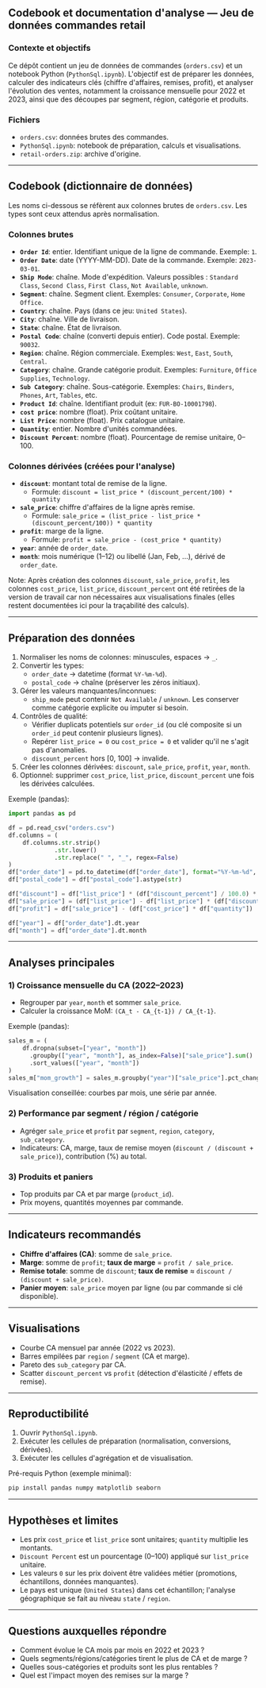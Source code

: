 ## Codebook et documentation d'analyse — Jeu de données commandes retail

### Contexte et objectifs
Ce dépôt contient un jeu de données de commandes (`orders.csv`) et un notebook Python (`PythonSql.ipynb`). L'objectif est de préparer les données, calculer des indicateurs clés (chiffre d'affaires, remises, profit), et analyser l'évolution des ventes, notamment la croissance mensuelle pour 2022 et 2023, ainsi que des découpes par segment, région, catégorie et produits.

### Fichiers
- `orders.csv`: données brutes des commandes.
- `PythonSql.ipynb`: notebook de préparation, calculs et visualisations.
- `retail-orders.zip`: archive d'origine.

---

## Codebook (dictionnaire de données)

Les noms ci-dessous se réfèrent aux colonnes brutes de `orders.csv`. Les types sont ceux attendus après normalisation.

### Colonnes brutes

- **`Order Id`**: entier. Identifiant unique de la ligne de commande. Exemple: `1`.
- **`Order Date`**: date (YYYY-MM-DD). Date de la commande. Exemple: `2023-03-01`.
- **`Ship Mode`**: chaîne. Mode d'expédition. Valeurs possibles : `Standard Class`, `Second Class`, `First Class`, `Not Available`, `unknown`.
- **`Segment`**: chaîne. Segment client. Exemples: `Consumer`, `Corporate`, `Home Office`.
- **`Country`**: chaîne. Pays (dans ce jeu: `United States`).
- **`City`**: chaîne. Ville de livraison.
- **`State`**: chaîne. État de livraison.
- **`Postal Code`**: chaîne (converti depuis entier). Code postal. Exemple: `90032`.
- **`Region`**: chaîne. Région commerciale. Exemples: `West`, `East`, `South`, `Central`.
- **`Category`**: chaîne. Grande catégorie produit. Exemples: `Furniture`, `Office Supplies`, `Technology`.
- **`Sub Category`**: chaîne. Sous-catégorie. Exemples: `Chairs`, `Binders`, `Phones`, `Art`, `Tables`, etc.
- **`Product Id`**: chaîne. Identifiant produit (ex: `FUR-BO-10001798`).
- **`cost price`**: nombre (float). Prix coûtant unitaire.
- **`List Price`**: nombre (float). Prix catalogue unitaire.
- **`Quantity`**: entier. Nombre d'unités commandées.
- **`Discount Percent`**: nombre (float). Pourcentage de remise unitaire, 0–100.

### Colonnes dérivées (créées pour l'analyse)

- **`discount`**: montant total de remise de la ligne.
  - Formule: `discount = list_price * (discount_percent/100) * quantity`
- **`sale_price`**: chiffre d'affaires de la ligne après remise.
  - Formule: `sale_price = (list_price - list_price * (discount_percent/100)) * quantity`
- **`profit`**: marge de la ligne.
  - Formule: `profit = sale_price - (cost_price * quantity)`
- **`year`**: année de `order_date`.
- **`month`**: mois numérique (1–12) ou libellé (Jan, Feb, ...), dérivé de `order_date`.

Note: Après création des colonnes `discount`, `sale_price`, `profit`, les colonnes `cost_price`, `list_price`, `discount_percent` ont été retirées de la version de travail car non nécessaires aux visualisations finales (elles restent documentées ici pour la traçabilité des calculs).

---

## Préparation des données

1. Normaliser les noms de colonnes: minuscules, espaces → `_`.
2. Convertir les types:
   - `order_date` → datetime (format `%Y-%m-%d`).
   - `postal_code` → chaîne (préserver les zéros initiaux).
3. Gérer les valeurs manquantes/inconnues:
   - `ship_mode` peut contenir `Not Available` / `unknown`. Les conserver comme catégorie explicite ou imputer si besoin.
4. Contrôles de qualité:
   - Vérifier duplicats potentiels sur `order_id` (ou clé composite si un `order_id` peut contenir plusieurs lignes). 
   - Repérer `list_price = 0` ou `cost_price = 0` et valider qu'il ne s'agit pas d'anomalies.
   - `discount_percent` hors [0, 100] → invalide.
5. Créer les colonnes dérivées: `discount`, `sale_price`, `profit`, `year`, `month`.
6. Optionnel: supprimer `cost_price`, `list_price`, `discount_percent` une fois les dérivées calculées.

Exemple (pandas):

```python
import pandas as pd

df = pd.read_csv("orders.csv")
df.columns = (
    df.columns.str.strip()
             .str.lower()
             .str.replace(" ", "_", regex=False)
)
df["order_date"] = pd.to_datetime(df["order_date"], format="%Y-%m-%d", errors="coerce")
df["postal_code"] = df["postal_code"].astype(str)

df["discount"] = df["list_price"] * (df["discount_percent"] / 100.0) * df["quantity"]
df["sale_price"] = (df["list_price"] - df["list_price"] * (df["discount_percent"] / 100.0)) * df["quantity"]
df["profit"] = df["sale_price"] - (df["cost_price"] * df["quantity"])

df["year"] = df["order_date"].dt.year
df["month"] = df["order_date"].dt.month
```

---

## Analyses principales

### 1) Croissance mensuelle du CA (2022–2023)
- Regrouper par `year`, `month` et sommer `sale_price`.
- Calculer la croissance MoM: `(CA_t - CA_{t-1}) / CA_{t-1}`.

Exemple (pandas):

```python
sales_m = (
    df.dropna(subset=["year", "month"])
      .groupby(["year", "month"], as_index=False)["sale_price"].sum()
      .sort_values(["year", "month"])
)
sales_m["mom_growth"] = sales_m.groupby("year")["sale_price"].pct_change()
```

Visualisation conseillée: courbes par mois, une série par année.

### 2) Performance par segment / région / catégorie
- Agréger `sale_price` et `profit` par `segment`, `region`, `category`, `sub_category`.
- Indicateurs: CA, marge, taux de remise moyen (`discount / (discount + sale_price)`), contribution (%) au total.

### 3) Produits et paniers
- Top produits par CA et par marge (`product_id`).
- Prix moyens, quantités moyennes par commande.

---

## Indicateurs recommandés

- **Chiffre d'affaires (CA)**: somme de `sale_price`.
- **Marge**: somme de `profit`; **taux de marge** = `profit / sale_price`.
- **Remise totale**: somme de `discount`; **taux de remise** ≈ `discount / (discount + sale_price)`.
- **Panier moyen**: `sale_price` moyen par ligne (ou par commande si clé disponible).

---

## Visualisations

- Courbe CA mensuel par année (2022 vs 2023).
- Barres empilées par `region` / `segment` (CA et marge).
- Pareto des `sub_category` par CA.
- Scatter `discount_percent` vs `profit` (détection d'élasticité / effets de remise).

---

## Reproductibilité

1. Ouvrir `PythonSql.ipynb`.
2. Exécuter les cellules de préparation (normalisation, conversions, dérivées).
3. Exécuter les cellules d'agrégation et de visualisation.

Pré-requis Python (exemple minimal):

```bash
pip install pandas numpy matplotlib seaborn
```

---

## Hypothèses et limites

- Les prix `cost_price` et `list_price` sont unitaires; `quantity` multiplie les montants.
- `Discount Percent` est un pourcentage (0–100) appliqué sur `list_price` unitaire.
- Les valeurs `0` sur les prix doivent être validées métier (promotions, échantillons, données manquantes).
- Le pays est unique (`United States`) dans cet échantillon; l'analyse géographique se fait au niveau `state` / `region`.

---

## Questions auxquelles répondre

- Comment évolue le CA mois par mois en 2022 et 2023 ?
- Quels segments/régions/catégories tirent le plus de CA et de marge ?
- Quelles sous-catégories et produits sont les plus rentables ?
- Quel est l'impact moyen des remises sur la marge ?

